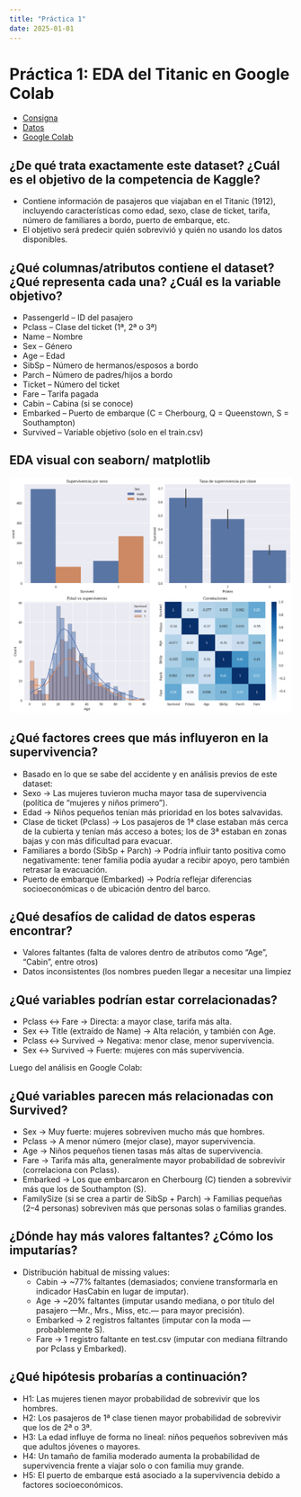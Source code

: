 ```yaml
---
title: "Práctica 1"
date: 2025-01-01
---
```


# **Práctica 1: EDA del Titanic en Google Colab**

- [Consigna](https://juanfkurucz.com/ucu-ia/ut1/01-eda-titanic/)
- [Datos](https://www.kaggle.com/competitions/titanic/overview)
- [Google Colab](https://colab.research.google.com/drive/16ZFcKmfPNSr-9MtpVxozs2gcMer9bgJ2?usp=sharing)

## ¿De qué trata exactamente este dataset? ¿Cuál es el objetivo de la competencia de Kaggle?

- Contiene información de pasajeros que viajaban en el Titanic (1912), incluyendo características como edad, sexo, clase de ticket, tarifa, número de familiares a bordo, puerto de embarque, etc.
- El objetivo será predecir quién sobrevivió y quién no usando los datos disponibles.

## ¿Qué columnas/atributos contiene el dataset? ¿Qué representa cada una? ¿Cuál es la variable objetivo?

- PassengerId – ID del pasajero
- Pclass – Clase del ticket (1ª, 2ª o 3ª)
- Name – Nombre
- Sex – Género
- Age – Edad
- SibSp – Número de hermanos/esposos a bordo
- Parch – Número de padres/hijos a bordo
- Ticket – Número del ticket
- Fare – Tarifa pagada
- Cabin – Cabina (si se conoce)
- Embarked – Puerto de embarque (C = Cherbourg, Q = Queenstown, S = Southampton)
- Survived – Variable objetivo (solo en el train.csv)

## EDA visual con seaborn/ matplotlib

![.](../../assets/image_UT1_p1_1.png)

## ¿Qué factores crees que más influyeron en la supervivencia?

- Basado en lo que se sabe del accidente y en análisis previos de este dataset:
- Sexo → Las mujeres tuvieron mucha mayor tasa de supervivencia (política de “mujeres y niños primero”).
- Edad → Niños pequeños tenían más prioridad en los botes salvavidas.
- Clase de ticket (Pclass) → Los pasajeros de 1ª clase estaban más cerca de la cubierta y tenían más acceso a botes; los de 3ª estaban en zonas bajas y con más dificultad para evacuar.
- Familiares a bordo (SibSp + Parch) → Podría influir tanto positiva como negativamente: tener familia podía ayudar a recibir apoyo, pero también retrasar la evacuación.
- Puerto de embarque (Embarked) → Podría reflejar diferencias socioeconómicas o de ubicación dentro del barco.

## ¿Qué desafíos de calidad de datos esperas encontrar?

- Valores faltantes (falta de valores dentro de atributos como “Age”, “Cabin”, entre otros)
- Datos inconsistentes (los nombres pueden llegar a necesitar una limpiez

## ¿Qué variables podrían estar correlacionadas?

- Pclass ↔ Fare → Directa: a mayor clase, tarifa más alta.
- Sex ↔ Title (extraído de Name) → Alta relación, y también con Age.
- Pclass ↔ Survived → Negativa: menor clase, menor supervivencia.
- Sex ↔ Survived → Fuerte: mujeres con más supervivencia.

Luego del análisis en Google Colab:

## ¿Qué variables parecen más relacionadas con Survived?

- Sex → Muy fuerte: mujeres sobreviven mucho más que hombres.
- Pclass → A menor número (mejor clase), mayor supervivencia.
- Age → Niños pequeños tienen tasas más altas de supervivencia.
- Fare → Tarifa más alta, generalmente mayor probabilidad de sobrevivir (correlaciona con Pclass).
- Embarked → Los que embarcaron en Cherbourg (C) tienden a sobrevivir más que los de Southampton (S).
- FamilySize (si se crea a partir de SibSp + Parch) → Familias pequeñas (2–4 personas) sobreviven más que personas solas o familias grandes.

## ¿Dónde hay más valores faltantes? ¿Cómo los imputarías?

- Distribución habitual de missing values:
    - Cabin → ~77% faltantes (demasiados; conviene transformarla en indicador HasCabin en lugar de imputar).
    - Age → ~20% faltantes (imputar usando mediana, o por título del pasajero —Mr., Mrs., Miss, etc.— para mayor precisión).
    - Embarked → 2 registros faltantes (imputar con la moda —probablemente S).
    - Fare → 1 registro faltante en test.csv (imputar con mediana filtrando por Pclass y Embarked).

## ¿Qué hipótesis probarías a continuación?

- H1: Las mujeres tienen mayor probabilidad de sobrevivir que los hombres.
- H2: Los pasajeros de 1ª clase tienen mayor probabilidad de sobrevivir que los de 2ª o 3ª.
- H3: La edad influye de forma no lineal: niños pequeños sobreviven más que adultos jóvenes o mayores.
- H4: Un tamaño de familia moderado aumenta la probabilidad de supervivencia frente a viajar solo o con familia muy grande.
- H5: El puerto de embarque está asociado a la supervivencia debido a factores socioeconómicos.